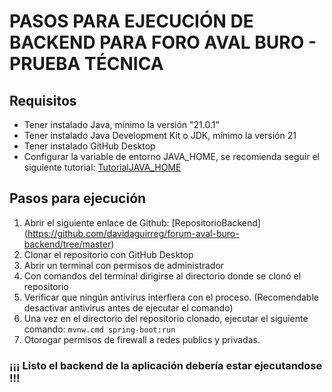 # PASOS PARA EJECUCIÓN DE BACKEND PARA FORO AVAL BURO - PRUEBA TÉCNICA
## Requisitos
- Tener instalado Java, mínimo la versión "21.0.1"
- Tener instalado Java Development Kit o JDK, mínimo la versión 21
- Tener instalado GitHub Desktop
- Configurar la variable de entorno JAVA_HOME, se recomienda seguir el siguiente tutorial: [TutorialJAVA_HOME](https://mkyong.com/java/how-to-set-java_home-on-windows-10/)
## Pasos para ejecución
1. Abrir el siguiente enlace de Github: [RepositorioBackend] (https://github.com/davidaguirreg/forum-aval-buro-backend/tree/master) 
2. Clonar el repositorio con GitHub Desktop
3. Abrir un terminal con permisos de administrador
4. Con comandos del terminal dirigirse al directorio donde se clonó el repositorio
5. Verificar que ningún antivirus interfiera con el proceso. (Recomendable desactivar antivirus antes de ejecutar el comando)
6. Una vez en el directorio del repositorio clonado, ejecutar el siguiente comando:
`mvnw.cmd spring-boot:run`
7. Otorogar permisos de firewall a redes publics y privadas.

### ¡¡¡ Listo el backend de la aplicación debería estar ejecutandose !!!
